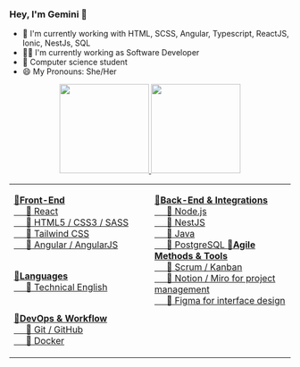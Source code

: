 ### Hey, I'm Gemini 👋


- 🌱 I'm currently working with HTML, SCSS, Angular, Typescript, ReactJS, Ionic, NestJs, SQL
- 👩‍💻 I'm currently working as Software Developer
- 📕 Computer science student
- 😄 My Pronouns: She/Her


<!--
**gevasconcelos/gevasconcelos** is a ✨ _special_ ✨ repository because its `README.md` (this file) appears on your GitHub profile.

Here are some ideas to get you started:

- 🔭 I’m currently working on ...
- 🌱 I’m currently learning ...
- 👯 I’m looking to collaborate on ...
- 🤔 I’m looking for help with ...
- 💬 Ask me about ...
- 📫 How to reach me: ...
 
- ⚡ Fun fact: ...
-->

<div align="center">
  <a href="https://github.com/geminivasconcelos">
  <img height="160em" src="https://github-readme-stats.vercel.app/api?username=geminivasconcelos&show_icons=true&theme=transparent&include_all_commits=true&count_private=true"/>
  <img height="160em" src="https://github-readme-stats.vercel.app/api/top-langs/?username=geminivasconcelos&layout=compact&langs_count=7&theme=transparent"/>
</div>

 
 
<div align="center">
<table>
  <tr>
    <td valign="top" width="50%">

<span style="font-size:16px">🔸<b>Front-End</b></span><br>
&nbsp;&nbsp;&nbsp;&nbsp; 🔸 React<br>
&nbsp;&nbsp;&nbsp;&nbsp; 🔸 HTML5 / CSS3 / SASS<br>
&nbsp;&nbsp;&nbsp;&nbsp; 🔸 Tailwind CSS<br>
&nbsp;&nbsp;&nbsp;&nbsp; 🔸 Angular / AngularJS<br><br>

<span style="font-size:16px">🔸<b>Languages</b></span><br>
&nbsp;&nbsp;&nbsp;&nbsp; 🔸 Technical English<br><br>

<span style="font-size:16px">🔸<b>DevOps & Workflow</b></span><br>
&nbsp;&nbsp;&nbsp;&nbsp; 🔸 Git / GitHub<br>
&nbsp;&nbsp;&nbsp;&nbsp; 🔸 Docker<br>

</td>
<td valign="top" width="50%">

<span style="font-size:16px">🔸<b>Back-End & Integrations</b></span><br>
&nbsp;&nbsp;&nbsp;&nbsp; 🔸 Node.js<br>
&nbsp;&nbsp;&nbsp;&nbsp; 🔸 NestJS<br>
&nbsp;&nbsp;&nbsp;&nbsp; 🔸 Java<br>
&nbsp;&nbsp;&nbsp;&nbsp; 🔸 PostgreSQL
<span style="font-size: 16px">🔸<b>Agile Methods & Tools</b></span><br>
&nbsp;&nbsp;&nbsp;&nbsp; 🔸 Scrum / Kanban<br>
&nbsp;&nbsp;&nbsp;&nbsp; 🔸 Notion / Miro for project management<br>
&nbsp;&nbsp;&nbsp;&nbsp; 🔸 Figma for interface design<br>

</td>
  </tr>
</table>




</div>


 
  
  <div align="center"> 

<!--   <a href="https://instagram.com/gealvss" target="_blank"><img src="https://img.shields.io/badge/-Instagram-%23E4405F?style=for-the-badge&logo=instagram&logoColor=white" target="_blank"></a> -->
<!-- <a href="https://discord.gg/392402912250298371" target="_blank"><img src="https://img.shields.io/badge/Discord-7289DA?style=for-the-badge&logo=discord&logoColor=white" target="_blank"></a> -->
 <!-- <a href = "mailto:geminivasconceelos@gmail.com"><img src="https://img.shields.io/badge/-Gmail-%23333?style=for-the-badge&logo=gmail&logoColor=white" target="_blank"></a> -->
<!--   <a href="https://www.linkedin.com/in/gemini-vasconcelos-955236214/" target="_blank"><img src="https://img.shields.io/badge/-LinkedIn-%230077B5?style=for-the-badge&logo=linkedin&logoColor=white" target="_blank"></a> -->
    
 <!--  ![Snake animation](https://github.com/geminivasconcelos/geminivasconcelos/blob/output/github-contribution-grid-snake.svg) -->


 
 
</div>

  
  ##
